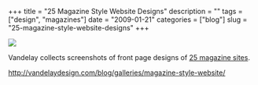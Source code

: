 +++
title = "25 Magazine Style Website Designs"
description = ""
tags = ["design", "magazines"]
date = "2009-01-21"
categories = ["blog"]
slug = "25-magazine-style-website-designs"
+++



  <div class="notebook-screenshot"><a href="http://vandelaydesign.com/blog/galleries/magazine-style-website/"><img src="/media/bluga/wt49777cee9b43a.jpg"/></a></div><p>Vandelay collects screenshots of front page designs of <a href="http://vandelaydesign.com/blog/galleries/magazine-style-website/">25 magazine sites</a>.  </p>
    
  <a href="http://vandelaydesign.com/blog/galleries/magazine-style-website/">http://vandelaydesign.com/blog/galleries/magazine-style-website/</a>
